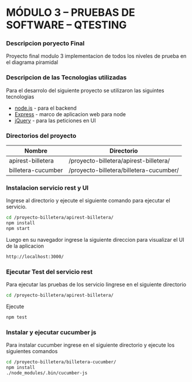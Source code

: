 # MÓDULO 3 – PRUEBAS DE SOFTWARE – QTESTING
### Descripcion poryecto Final
Proyecto final modulo 3 implementacion de todos los niveles de prueba en el diagrama piramidal


### Descripcion de las Tecnologias utilizadas

Para el desarrolo del siguiente proyecto se utilizaron las siguintes tecnologias

* [node.js] - para el backend
* [Express] - marco de aplicacion web para node
* [jQuery] - para las peticiones en UI

### Directorios del proyecto
| Nombre | Directorio |
| ------ | ------ |
| apirest-billetera | /proyecto-billetera/apirest-billetera/ |
| billetera-cucumber | /proyecto-billetera/billetera-cucumber/ |



### Instalacion servicio rest y UI
Ingrese al directorio y ejecute el siguiente comando para ejecutar el servicio. 
```sh
cd /proyecto-billetera/apirest-billetera/
npm install
npm start
```
Luego en su navegador ingrese la siguiente direccion para visualizar el UI de la aplicacion
```sh
http://localhost:3000/
```

### Ejecutar Test del servicio rest

Para ejecutar las pruebas de los servicio 
Iingrese en el siguiente directorio
```sh
cd /proyecto-billetera/apirest-billetera/
```
Ejecute
```sh
npm test
```

### Instalar y ejecutar cucumber js

Para instalar cucumber ingrese en el siguiente directorio y ejecute los siguientes comandos
```sh
cd /proyecto-billetera/billetera-cucumber/
npm install
./node_modules/.bin/cucumber-js
```


[node.js]: <http://nodejs.org>
[jQuery]: <http://jquery.com>
[express]: <http://expressjs.com>
